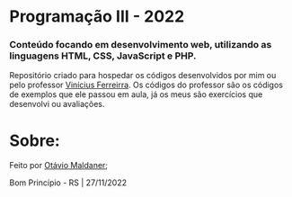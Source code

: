 # Programação III - 2022
### Conteúdo focando em desenvolvimento web, utilizando as linguagens HTML, CSS, JavaScript e PHP.
Repositório criado para hospedar os códigos desenvolvidos por mim ou pelo professor [Vinícius Ferreirra](https://github.com/vinihf).
Os códigos do professor são os códigos de exemplos que ele passou em aula, já os meus são exercícios que desenvolvi ou avaliações.

# Sobre:
Feito por [Otávio Maldaner](https://github.com/OtavioMaldaner/); &nbsp;

Bom Princípio - RS | 27/11/2022